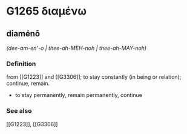 # G1265 διαμένω

## diaménō

_(dee-am-en'-o | thee-ah-MEH-noh | thee-ah-MAY-noh)_

### Definition

from [[G1223]] and [[G3306]]; to stay constantly (in being or relation); continue, remain.

- to stay permanently, remain permanently, continue

### See also

[[G1223]], [[G3306]]

